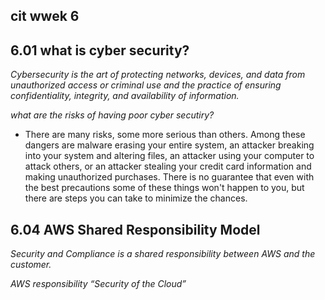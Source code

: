 ## cit wwek 6 

## 6.01 what is cyber security?
_Cybersecurity is the art of protecting networks, devices, and data from unauthorized access or criminal use and the practice of ensuring confidentiality, integrity, and availability of information._

_what are the risks of having poor cyber secutiry?_
* There are many risks, some more serious than others. Among these dangers are malware erasing your entire system, an attacker breaking into your system and altering files, an attacker using your computer to attack others, or an attacker stealing your credit card information and making unauthorized purchases. There is no guarantee that even with the best precautions some of these things won't happen to you, but there are steps you can take to minimize the chances.

## 6.04 AWS Shared Responsibility Model
_Security and Compliance is a shared responsibility between AWS and the customer._

_AWS responsibility “Security of the Cloud”_

